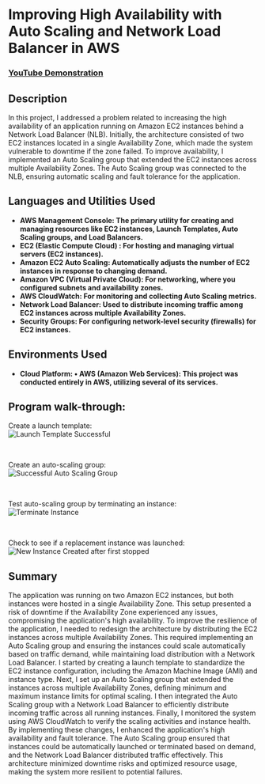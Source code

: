 <h1> Improving High Availability with Auto Scaling and Network Load Balancer in AWS
</h1>

 ### [YouTube Demonstration](https://youtu.be/7eJexJVCqJo)

<h2>Description</h2>
In this project, I addressed a problem related to increasing the high availability of an application running on Amazon EC2 instances behind a Network Load Balancer (NLB). Initially, the architecture consisted of two EC2 instances located in a single Availability Zone, which made the system vulnerable to downtime if the zone failed. To improve availability, I implemented an Auto Scaling group that extended the EC2 instances across multiple Availability Zones. The Auto Scaling group was connected to the NLB, ensuring automatic scaling and fault tolerance for the application.
<br />

<h2>Languages and Utilities Used</h2>

- <b>AWS Management Console: The primary utility for creating and managing resources like EC2 instances, Launch Templates, Auto Scaling groups, and Load Balancers.</b> 
- <b>EC2 (Elastic Compute Cloud) : For hosting and managing virtual servers (EC2 instances).</b>
- <b>Amazon EC2 Auto Scaling: Automatically adjusts the number of EC2 instances in response to changing demand.</b> 
- <b>Amazon VPC (Virtual Private Cloud): For networking, where you configured subnets and availability zones.</b>
- <b>AWS CloudWatch: For monitoring and collecting Auto Scaling metrics.</b> 
- <b>Network Load Balancer: Used to distribute incoming traffic among EC2 instances across multiple Availability Zones.</b>
- <b>Security Groups: For configuring network-level security (firewalls) for EC2 instances.</b> 

<h2>Environments Used </h2>

- <b>Cloud Platform:
•	AWS (Amazon Web Services): This project was conducted entirely in AWS, utilizing several of its services.
</b> 

<h2>Program walk-through:</h2>

<p align="center">

Create a launch template:
 <br/>
![Launch Template Successful](https://github.com/user-attachments/assets/3ce5c01e-b5a0-4603-b9d4-1038531ea41f)

<br />

Create an auto-scaling group:
 <br/>
![Successful Auto Scaling Group](https://github.com/user-attachments/assets/5e0e6e66-d97f-4be9-9c0c-725d9d5f0599)


<br />

Test auto-scaling group by terminating an instance:
 <br/>
![Terminate Instance](https://github.com/user-attachments/assets/eac70203-b18c-4520-9c6d-a7bc5664b58a)


<br />

Check to see if a replacement instance was launched:
 <br/>
![New Instance Created after first stopped](https://github.com/user-attachments/assets/50a5c23a-b4af-48d5-aa1c-a997da43dd12)

<h2>Summary</h2>
The application was running on two Amazon EC2 instances, but both instances were hosted in a single Availability Zone. This setup presented a risk of downtime if the Availability Zone experienced any issues, compromising the application's high availability. To improve the resilience of the application, I needed to redesign the architecture by distributing the EC2 instances across multiple Availability Zones. This required implementing an Auto Scaling group and ensuring the instances could scale automatically based on traffic demand, while maintaining load distribution with a Network Load Balancer. I started by creating a launch template to standardize the EC2 instance configuration, including the Amazon Machine Image (AMI) and instance type. Next, I set up an Auto Scaling group that extended the instances across multiple Availability Zones, defining minimum and maximum instance limits for optimal scaling. I then integrated the Auto Scaling group with a Network Load Balancer to efficiently distribute incoming traffic across all running instances. Finally, I monitored the system using AWS CloudWatch to verify the scaling activities and instance health. By implementing these changes, I enhanced the application's high availability and fault tolerance. The Auto Scaling group ensured that instances could be automatically launched or terminated based on demand, and the Network Load Balancer distributed traffic effectively. This architecture minimized downtime risks and optimized resource usage, making the system more resilient to potential failures.
<br />



